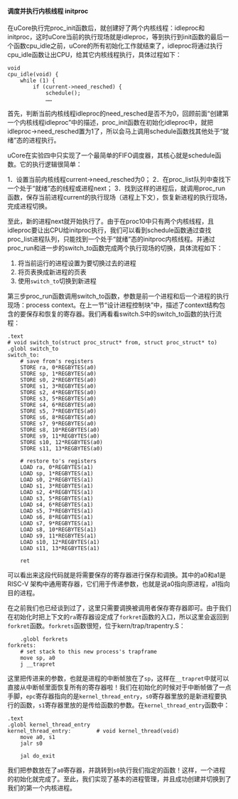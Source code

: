 #### 调度并执行内核线程 initproc 

在uCore执行完proc\_init函数后，就创建好了两个内核线程：idleproc和initproc，这时uCore当前的执行现场就是idleproc，等到执行到init函数的最后一个函数cpu\_idle之前，uCore的所有初始化工作就结束了，idleproc将通过执行cpu\_idle函数让出CPU，给其它内核线程执行，具体过程如下：

```
void
cpu_idle(void) {
	while (1) {
		if (current->need_resched) {
			schedule();
			……
```

首先，判断当前内核线程idleproc的need\_resched是否不为0，回顾前面“创建第一个内核线程idleproc”中的描述，proc\_init函数在初始化idleproc中，就把idleproc-\>need\_resched置为1了，所以会马上调用schedule函数找其他处于“就绪”态的进程执行。

uCore在实验四中只实现了一个最简单的FIFO调度器，其核心就是schedule函数。它的执行逻辑很简单：

1．设置当前内核线程current-\>need\_resched为0；
2．在proc\_list队列中查找下一个处于“就绪”态的线程或进程next；
3．找到这样的进程后，就调用proc\_run函数，保存当前进程current的执行现场（进程上下文），恢复新进程的执行现场，完成进程切换。

至此，新的进程next就开始执行了。由于在proc10中只有两个内核线程，且idleproc要让出CPU给initproc执行，我们可以看到schedule函数通过查找proc\_list进程队列，只能找到一个处于“就绪”态的initproc内核线程。并通过proc\_run和进一步的switch\_to函数完成两个执行现场的切换，具体流程如下：

1. 将当前运行的进程设置为要切换过去的进程
2. 将页表换成新进程的页表
3. 使用`switch_to`切换到新进程

第三步proc\_run函数调用switch\_to函数，参数是前一个进程和后一个进程的执行现场：process context。在上一节“设计进程控制块”中，描述了context结构包含的要保存和恢复的寄存器。我们再看看switch.S中的switch\_to函数的执行流程：

```assembly
.text
# void switch_to(struct proc_struct* from, struct proc_struct* to)
.globl switch_to
switch_to:
    # save from's registers
    STORE ra, 0*REGBYTES(a0)
    STORE sp, 1*REGBYTES(a0)
    STORE s0, 2*REGBYTES(a0)
    STORE s1, 3*REGBYTES(a0)
    STORE s2, 4*REGBYTES(a0)
    STORE s3, 5*REGBYTES(a0)
    STORE s4, 6*REGBYTES(a0)
    STORE s5, 7*REGBYTES(a0)
    STORE s6, 8*REGBYTES(a0)
    STORE s7, 9*REGBYTES(a0)
    STORE s8, 10*REGBYTES(a0)
    STORE s9, 11*REGBYTES(a0)
    STORE s10, 12*REGBYTES(a0)
    STORE s11, 13*REGBYTES(a0)

    # restore to's registers
    LOAD ra, 0*REGBYTES(a1)
    LOAD sp, 1*REGBYTES(a1)
    LOAD s0, 2*REGBYTES(a1)
    LOAD s1, 3*REGBYTES(a1)
    LOAD s2, 4*REGBYTES(a1)
    LOAD s3, 5*REGBYTES(a1)
    LOAD s4, 6*REGBYTES(a1)
    LOAD s5, 7*REGBYTES(a1)
    LOAD s6, 8*REGBYTES(a1)
    LOAD s7, 9*REGBYTES(a1)
    LOAD s8, 10*REGBYTES(a1)
    LOAD s9, 11*REGBYTES(a1)
    LOAD s10, 12*REGBYTES(a1)
    LOAD s11, 13*REGBYTES(a1)

    ret
```

可以看出来这段代码就是将需要保存的寄存器进行保存和调换。其中的a0和a1是RISC-V 架构中通用寄存器，它们用于传递参数，也就是说a0指向原进程，a1指向目的进程。

在之前我们也已经谈到过了，这里只需要调换被调用者保存寄存器即可。由于我们在初始化时把上下文的`ra`寄存器设定成了`forkret`函数的入口，所以这里会返回到`forkret`函数。`forkrets`函数很短，位于kern/trap/trapentry.S：

```assembly
    .globl forkrets
forkrets:
    # set stack to this new process's trapframe
    move sp, a0
    j __trapret
```

这里把传进来的参数，也就是进程的中断帧放在了`sp`，这样在`__trapret`中就可以直接从中断帧里面恢复所有的寄存器啦！我们在初始化的时候对于中断帧做了一点手脚，`epc`寄存器指向的是`kernel_thread_entry`，`s0`寄存器里放的是新进程要执行的函数，`s1`寄存器里放的是传给函数的参数。在`kernel_thread_entry`函数中：

```assembly
.text
.globl kernel_thread_entry
kernel_thread_entry:        # void kernel_thread(void)
	move a0, s1
	jalr s0

	jal do_exit
```

我们把参数放在了`a0`寄存器，并跳转到`s0`执行我们指定的函数！这样，一个进程的初始化就完成了。至此，我们实现了基本的进程管理，并且成功创建并切换到了我们的第一个内核进程。

